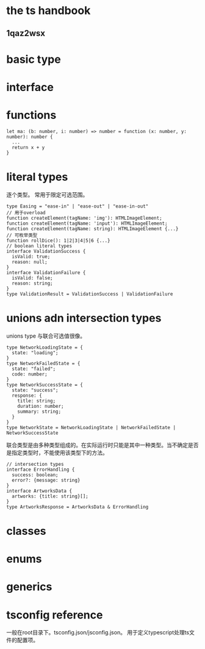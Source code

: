 # the ts handbook

## 1qaz2wsx

# basic type
# interface
# functions

```
let ma: (b: number, i: number) => number = function (x: number, y: number): number {
  ...
  return x + y
}
```

# literal types

逐个类型。
常用于限定可选范围。

```
type Easing = "ease-in" | "ease-out" | "ease-in-out"
// 用于overload
function createElement(tagName: 'img'): HTMLImageElement;
function createElement(tagName: 'input'): HTMLImageElement;
function createElement(tagName: string): HTMLImageElement {...}
// 可枚举类型
function rollDice(): 1|2|3|4|5|6 {...}
// boolean literal types
interface ValidationSuccess {
  isValid: true;
  reason: null;
}
interface ValidationFailure {
  isValid: false;
  reason: string;
}
type ValidationResult = ValidationSuccess | ValidationFailure
```

# unions adn intersection types

unions type 与联合可选值很像。
```
type NetworkLoadingState = {
  state: "loading";
}
type NetworkFailedState = {
  state: "failed";
  code: number;
}
type NetworkSuccessState = {
  state: "success";
  response: {
    title: string;
    duration: number;
    summary: string;
  }
}
type NetworkState = NetworkLoadingState | NetworkFailedState | NetworkSuccessState
```
联合类型是由多种类型组成的。在实际运行时只能是其中一种类型。当不确定是否是指定类型时，不能使用该类型下的方法。

```
// intersection types
interface ErrorHandling {
  success: boolean;
  error?: {message: string}
}
interface ArtworksData {
  artworks: {title: string}[];
}
type ArtworksResponse = ArtworksData & ErrorHandling
```

# classes
# enums
# generics
# tsconfig reference

一般在root目录下。tsconfig.json/jsconfig.json。
用于定义typescript处理ts文件的配置项。


